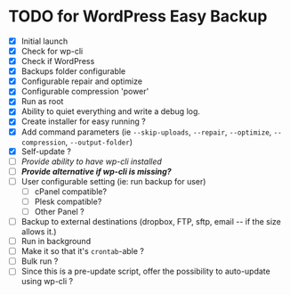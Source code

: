 # TODO for WordPress Easy Backup
- [x] Initial launch
- [x] Check for wp-cli
- [x] Check if WordPress
- [x] Backups folder configurable
- [x] Configurable repair and optimize
- [x] Configurable compression 'power'
- [x] Run as root
- [x] Ability to quiet everything and write a debug log.
- [x] Create installer for easy running ?
- [x] Add command parameters (ie `--skip-uploads`, `--repair`, `--optimize`, `--compression`, `--output-folder`)
- [x] Self-update ?
- [ ] *Provide ability to have wp-cli installed*
- [ ] ***Provide alternative if wp-cli is missing?***
- [ ] User configurable setting (ie: run backup for user)
  - [ ] cPanel compatible?
  - [ ] Plesk compatible?
  - [ ] Other Panel ?
- [ ] Backup to external destinations (dropbox, FTP, sftp, email -- if the size allows it.)
- [ ] Run in background
- [ ] Make it so that it's `crontab`-able ?
- [ ] Bulk run ?
- [ ] Since this is a pre-update script, offer the possibility to auto-update using wp-cli ?
